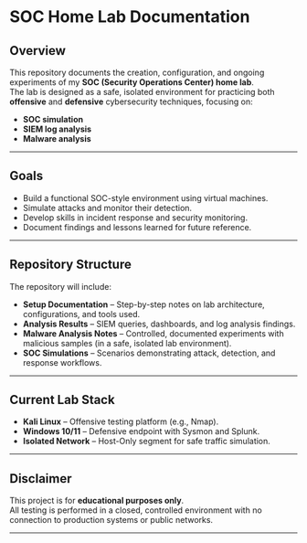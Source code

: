 # SOC Home Lab Documentation

## Overview
This repository documents the creation, configuration, and ongoing experiments of my **SOC (Security Operations Center) home lab**.  
The lab is designed as a safe, isolated environment for practicing both **offensive** and **defensive** cybersecurity techniques, focusing on:

- **SOC simulation**
- **SIEM log analysis**
- **Malware analysis**

---

## Goals
- Build a functional SOC-style environment using virtual machines.
- Simulate attacks and monitor their detection.
- Develop skills in incident response and security monitoring.
- Document findings and lessons learned for future reference.

---

## Repository Structure
The repository will include:
- **Setup Documentation** – Step-by-step notes on lab architecture, configurations, and tools used.
- **Analysis Results** – SIEM queries, dashboards, and log analysis findings.
- **Malware Analysis Notes** – Controlled, documented experiments with malicious samples (in a safe, isolated lab environment).
- **SOC Simulations** – Scenarios demonstrating attack, detection, and response workflows.

---

## Current Lab Stack
- **Kali Linux** – Offensive testing platform (e.g., Nmap).
- **Windows 10/11** – Defensive endpoint with Sysmon and Splunk.
- **Isolated Network** – Host-Only segment for safe traffic simulation.

---

## Disclaimer
This project is for **educational purposes only**.  
All testing is performed in a closed, controlled environment with no connection to production systems or public networks.

---
